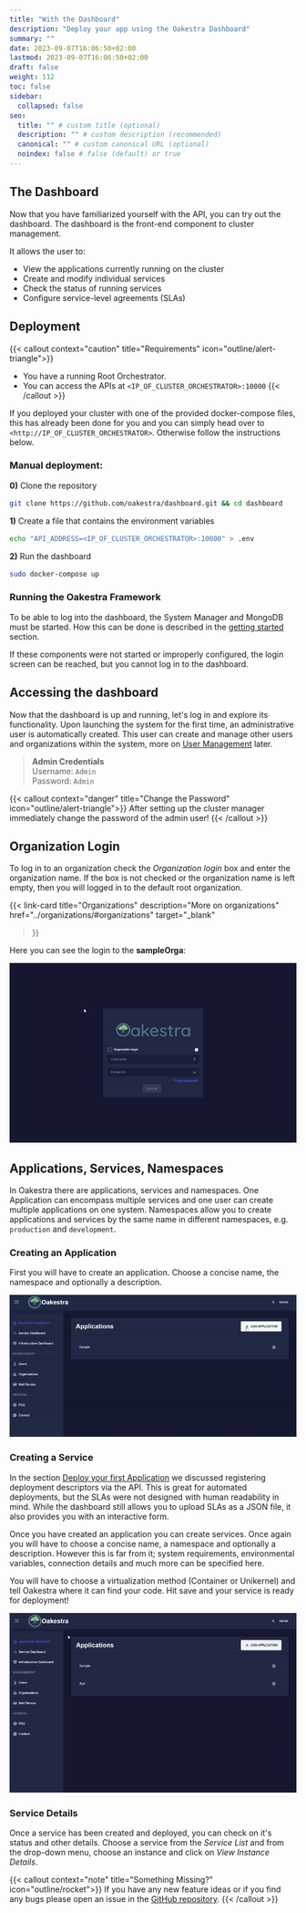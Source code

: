 ```yaml
---
title: "With the Dashboard"
description: "Deploy your app using the Oakestra Dashboard"
summary: ""
date: 2023-09-07T16:06:50+02:00
lastmod: 2023-09-07T16:06:50+02:00
draft: false
weight: 112
toc: false
sidebar:
  collapsed: false
seo:
  title: "" # custom title (optional)
  description: "" # custom description (recommended)
  canonical: "" # custom canonical URL (optional)
  noindex: false # false (default) or true
---
```


## The Dashboard

Now that you have familiarized yourself with the API, you can try out the dashboard. The dashboard is the front-end component to cluster management.

It allows the user to:
- View the applications currently running on the cluster
- Create and modify individual services
- Check the status of running services
- Configure service-level agreements (SLAs)

## Deployment

{{< callout context="caution" title="Requirements" icon="outline/alert-triangle">}}
- You have a running Root Orchestrator.
- You can access the APIs at `<IP_OF_CLUSTER_ORCHESTRATOR>:10000`
{{< /callout >}}

If you deployed your cluster with one of the provided docker-compose files, this has already been done for you and you can simply head over to `<http://IP_OF_CLUSTER_ORCHESTRATOR>`. Otherwise follow the instructions below.

### Manual deployment:

**0)** Clone the repository

```bash
git clone https://github.com/oakestra/dashboard.git && cd dashboard
```

**1)** Create a file that contains the environment variables

```bash
echo "API_ADDRESS=<IP_OF_CLUSTER_ORCHESTRATOR>:10000" > .env
```

**2)** Run the dashboard

```bash
sudo docker-compose up
```

### Running the Oakestra Framework

To be able to log into the dashboard, the System Manager and MongoDB must be started. 
How this can be done is described in the [getting started](../deploy-your-first-oakestra-cluster/) section.

If these components were not started or improperly configured, the login screen can be reached, but you cannot log in to the dashboard.

## Accessing the dashboard

Now that the dashboard is up and running, let's log in and explore its functionality.
Upon launching the system for the first time, an administrative user is automatically created.
This user can create and manage other users and organizations within the system, more on [User Management](../organizations/#user-management) later.

> **Admin Credentials**\
> Username: `Admin`\
> Password: `Admin`

{{< callout context="danger" title="Change the Password" icon="outline/alert-triangle">}}
After setting up the cluster manager immediately change the password of the admin user!
{{< /callout >}}

## Organization Login

To log in to an organization check the *Organization login* box and enter the organization name. If the box is not checked or the organization
name is left empty, then you will logged in to the default root organization.

{{< link-card
  title="Organizations"
  description="More on organizations"
  href="../organizations/#organizations"
  target="_blank"
>}}

Here you can see the login to the **sampleOrga**:

![](orga-login.gif)

<!-- Todo: Move somewhere else -->
## Applications, Services, Namespaces

In Oakestra there are applications, services and namespaces. One Application can encompass multiple services and one user can create
multiple applications on one system. Namespaces allow you to create applications and services by the same name in different namespaces,
e.g. `production` and `development`.

### Creating an Application

First you will have to create an application. Choose a concise name, the namespace and optionally a description.

![](add-app.gif)

### Creating a Service

In the section [Deploy your first Application](../../getting-started/deploy-your-first-application/) we discussed registering
deployment descriptors via the API. This is great for automated deployments, but the SLAs were not designed with human readability in mind.
While the dashboard still allows you to upload SLAs as a JSON file, it also provides you with an interactive form.

Once you have created an application you can create services. Once again you will have to choose a concise name, a namespace and optionally a description.
However this is far from it; system requirements, environmental variables, connection details and much more can be specified here.

You will have to choose a virtualization method (Container or Unikernel) and tell Oakestra where it can find your code.
Hit save and your service is ready for deployment!

![](create-service.gif)

### Service Details

Once a service has been created and deployed, you can check on it's status and other details. Choose a service from the *Service List* and from the drop-down
menu, choose an instance and click on *View Instance Details*. 


{{< callout context="note" title="Something Missing?" icon="outline/rocket">}}
If you have any new feature ideas or if you find any bugs please open an issue in the [GitHub repository](https://github.com/oakestra/dashboard).
{{< /callout >}}